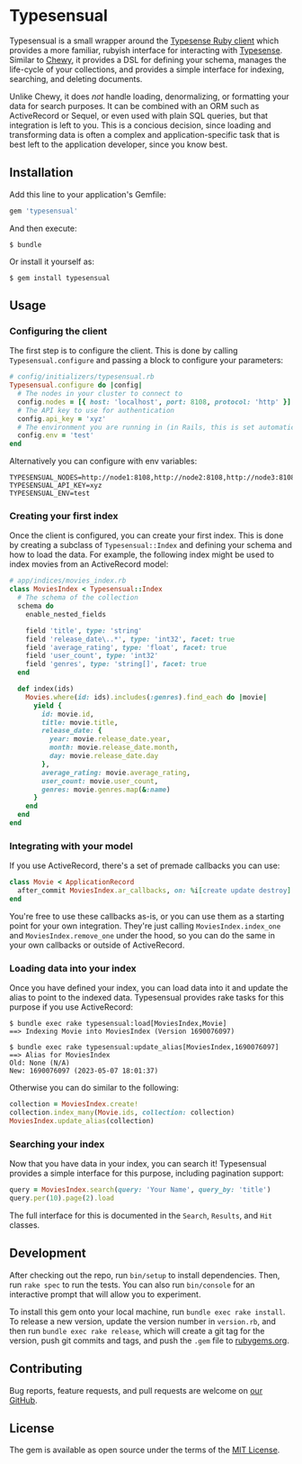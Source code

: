 # Typesensual

Typesensual is a small wrapper around the [Typesense Ruby client][typesense-gem] which provides a
more familiar, rubyish interface for interacting with [Typesense][typesense-website]. Similar to
[Chewy][chewy-gem], it provides a DSL for defining your schema, manages the life-cycle of your
collections, and provides a simple interface for indexing, searching, and deleting documents.

Unlike Chewy, it does *not* handle loading, denormalizing, or formatting your data for search
purposes. It can be combined with an ORM such as ActiveRecord or Sequel, or even used with plain SQL
queries, but that integration is left to you. This is a concious decision, since loading and
transforming data is often a complex and application-specific task that is best left to the
application developer, since you know best.

[typesense-gem]: https://github.com/typesense/typesense-ruby
[typesense-website]: https://typesense.org/
[chewy-gem]: https://github.com/toptal/chewy

## Installation

Add this line to your application's Gemfile:

```ruby
gem 'typesensual'
```

And then execute:

    $ bundle

Or install it yourself as:

    $ gem install typesensual

## Usage

### Configuring the client

The first step is to configure the client. This is done by calling `Typesensual.configure` and
passing a block to configure your parameters:

```ruby
# config/initializers/typesensual.rb
Typesensual.configure do |config|
  # The nodes in your cluster to connect to
  config.nodes = [{ host: 'localhost', port: 8108, protocol: 'http' }]
  # The API key to use for authentication
  config.api_key = 'xyz'
  # The environment you are running in (in Rails, this is set automatically)
  config.env = 'test'
end
```

Alternatively you can configure with env variables:

```env
TYPESENSUAL_NODES=http://node1:8108,http://node2:8108,http://node3:8108
TYPESENSUAL_API_KEY=xyz
TYPESENSUAL_ENV=test
```

### Creating your first index

Once the client is configured, you can create your first index. This is done by creating a subclass
of `Typesensual::Index` and defining your schema and how to load the data. For example, the
following index might be used to index movies from an ActiveRecord model:

```ruby
# app/indices/movies_index.rb
class MoviesIndex < Typesensual::Index
  # The schema of the collection
  schema do
    enable_nested_fields

    field 'title', type: 'string'
    field 'release_date\..*', type: 'int32', facet: true
    field 'average_rating', type: 'float', facet: true
    field 'user_count', type: 'int32'
    field 'genres', type: 'string[]', facet: true
  end

  def index(ids)
    Movies.where(id: ids).includes(:genres).find_each do |movie|
      yield {
        id: movie.id,
        title: movie.title,
        release_date: {
          year: movie.release_date.year,
          month: movie.release_date.month,
          day: movie.release_date.day
        },
        average_rating: movie.average_rating,
        user_count: movie.user_count,
        genres: movie.genres.map(&:name)
      }
    end
  end
end
```

### Integrating with your model

If you use ActiveRecord, there's a set of premade callbacks you can use:

```ruby
class Movie < ApplicationRecord
  after_commit MoviesIndex.ar_callbacks, on: %i[create update destroy]
end
```

You're free to use these callbacks as-is, or you can use them as a starting point for your own
integration. They're just calling `MoviesIndex.index_one` and `MoviesIndex.remove_one` under the
hood, so you can do the same in your own callbacks or outside of ActiveRecord.

### Loading data into your index

Once you have defined your index, you can load data into it and update the alias to point to the
indexed data. Typesensual provides rake tasks for this purpose if you use ActiveRecord:

```console
$ bundle exec rake typesensual:load[MoviesIndex,Movie]
==> Indexing Movie into MoviesIndex (Version 1690076097)

$ bundle exec rake typesensual:update_alias[MoviesIndex,1690076097]
==> Alias for MoviesIndex
Old: None (N/A)
New: 1690076097 (2023-05-07 18:01:37)
```

Otherwise you can do similar to the following:

```ruby
collection = MoviesIndex.create!
collection.index_many(Movie.ids, collection: collection)
MoviesIndex.update_alias(collection)
```

### Searching your index

Now that you have data in your index, you can search it! Typesensual provides a simple interface for
this purpose, including pagination support:

```ruby
query = MoviesIndex.search(query: 'Your Name', query_by: 'title')
query.per(10).page(2).load
```

The full interface for this is documented in the `Search`, `Results`, and `Hit` classes.

## Development

After checking out the repo, run `bin/setup` to install dependencies. Then, run `rake spec` to run the tests. You can also run `bin/console` for an interactive prompt that will allow you to experiment.

To install this gem onto your local machine, run `bundle exec rake install`. To release a new version, update the version number in `version.rb`, and then run `bundle exec rake release`, which will create a git tag for the version, push git commits and tags, and push the `.gem` file to [rubygems.org](https://rubygems.org).

## Contributing

Bug reports, feature requests, and pull requests are welcome on [our GitHub][github].

[github]: https://github.com/hummingbird-me/typesensual

## License

The gem is available as open source under the terms of the [MIT License][mit-license].

[mit-license]: https://opensource.org/licenses/MIT
